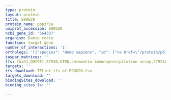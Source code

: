 ```yaml
---
type: protein
layout: protein
title: E9QG20
protein_name: ppp3r1a
uniprot_accession: E9QG20
ncbi_gene_id: '564337'
organism: Danio rerio
function: target gene
number_of_interactions: '1'
orthologs: '[{"species": "Homo sapiens", "id": ["<a href=\"/protein/p63098\">P63098</a>"]}, {"species": "Mus musculus", "id": ["<a href=\"/protein/q63810\">Q63810</a>"]}, {"species": "Rattus norvegicus", "id": ["<a href=\"/protein/a0a0g2k4h3\">A0A0G2K4H3</a>"]}, {"species": "Drosophila melanogaster", "id": ["<a href=\"/protein/q24214\">Q24214</a>", "<a href=\"/protein/p48451\">P48451</a>"]}, {"species": "Caenorhabditis elegans", "id": ["<a href=\"/protein/g5edn6\">G5EDN6</a>"]}, {"species": "Saccharomyces cerevisiae", "id": ["<a href=\"/protein/p25296\">P25296</a>"]}]'
jaspar_matrices: ''
tfs: foxh1,Q9I9E1,57930,GTRD,chromatin immunoprecipitation assay,27924024%5Buid%5D,No
targets: ''
tfs_download: TFLink_tfs_of_E9QG20.tsv
targets_download: ''
bindingSites_download: ''
binding_sites_ls: ''

---
```

